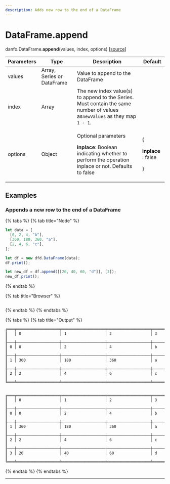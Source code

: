 ```yaml
---
description: Adds new row to the end of a DataFrame
---
```


# DataFrame.append

danfo.DataFrame.**append**(values, index, options) \[[source](https://github.com/javascriptdata/danfojs/blob/dev/src/danfojs-base/core/frame.ts#L3130)]

| Parameters | Type                       | Description                                                                                                                                      | Default                                                 |
| ---------- | -------------------------- | ------------------------------------------------------------------------------------------------------------------------------------------------ | ------------------------------------------------------- |
| values     | Array, Series or DataFrame | Value to append to the DataFrame                                                                                                                 |                                                         |
| index      | Array                      | The new index value(s) to append to the Series. Must contain the same number of values as`newValues` as they map `1 - 1`.                        |                                                         |
| options    | Object                     | <p>Optional parameters</p><p><strong>inplace</strong>: Boolean indicating whether to perform the operation inplace or not. Defaults to false</p> | <p>{</p><p><strong>inplace</strong> : false</p><p>}</p> |

## **Examples**

### **Appends a new row to the end of a DataFrame**

{% tabs %}
{% tab title="Node" %}

```javascript
let data = [
  [0, 2, 4, "b"],
  [360, 180, 360, "a"],
  [2, 4, 6, "c"],
];

let df = new dfd.DataFrame(data);
df.print();

let new_df = df.append([[20, 40, 60, "d"]], [3]);
new_df.print();
```

{% endtab %}

{% tab title="Browser" %}

```

```

{% endtab %}
{% endtabs %}

{% tabs %}
{% tab title="Output" %}

```
╔═══╤═══════════════════╤═══════════════════╤═══════════════════╤═══════════════════╗
║   │ 0                 │ 1                 │ 2                 │ 3                 ║
╟───┼───────────────────┼───────────────────┼───────────────────┼───────────────────╢
║ 0 │ 0                 │ 2                 │ 4                 │ b                 ║
╟───┼───────────────────┼───────────────────┼───────────────────┼───────────────────╢
║ 1 │ 360               │ 180               │ 360               │ a                 ║
╟───┼───────────────────┼───────────────────┼───────────────────┼───────────────────╢
║ 2 │ 2                 │ 4                 │ 6                 │ c                 ║
╚═══╧═══════════════════╧═══════════════════╧═══════════════════╧═══════════════════╝


╔═══╤═══════════════════╤═══════════════════╤═══════════════════╤═══════════════════╗
║   │ 0                 │ 1                 │ 2                 │ 3                 ║
╟───┼───────────────────┼───────────────────┼───────────────────┼───────────────────╢
║ 0 │ 0                 │ 2                 │ 4                 │ b                 ║
╟───┼───────────────────┼───────────────────┼───────────────────┼───────────────────╢
║ 1 │ 360               │ 180               │ 360               │ a                 ║
╟───┼───────────────────┼───────────────────┼───────────────────┼───────────────────╢
║ 2 │ 2                 │ 4                 │ 6                 │ c                 ║
╟───┼───────────────────┼───────────────────┼───────────────────┼───────────────────╢
║ 3 │ 20                │ 40                │ 60                │ d                 ║
╚═══╧═══════════════════╧═══════════════════╧═══════════════════╧═══════════════════╝
```

{% endtab %}
{% endtabs %}

---
